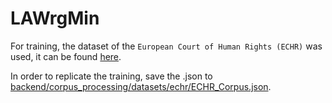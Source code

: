 # LAWrgMin

For training, the dataset of the `European Court of Human Rights (ECHR)` was used, it can be found [here](http://www.di.uevora.pt/~pq/echr/).

In order to replicate the training, save the .json to [backend/corpus_processing/datasets/echr/ECHR_Corpus.json](backend/corpus_processing/datasets/echr/ECHR_Corpus.json).
